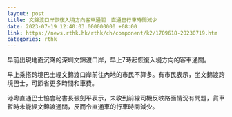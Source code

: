 ```yaml
---
layout: post
title: 文錦渡口岸恢復入境方向客車通關　直通巴行車時間減少
date: 2023-07-19 12:40:03.000000000 +08:00
link: https://news.rthk.hk/rthk/ch/component/k2/1709618-20230719.htm
categories: rthk
---
```


早前出現地面沉降的深圳文錦渡口岸，早上7時起恢復入境方向的客車通關。

早上乘搭跨境巴士經文錦渡口岸前往內地的市民不算多。有市民表示，坐文錦渡跨境巴士，可節省更多時間和車費。

港粵直通巴士協會秘書長張劍平表示，未收到前線司機反映路面情況有問題，貨車暫時未能經文錦渡通關，反而令直通車的行車時間減少。
